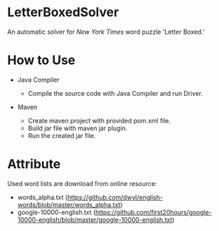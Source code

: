 # LetterBoxedSolver
An automatic solver for *New York Times* word puzzle 'Letter Boxed.'

# How to Use
- Java Compiler
  - Compile the source code with Java Compiler and run Driver.
  
- Maven
  - Create maven project with provided pom.xml file.
  - Build jar file with maven jar plugin.
  - Run the created jar file.
    
# Attribute
Used word lists are download from online resource:
- words_alpha.txt
  (https://github.com/dwyl/english-words/blob/master/words_alpha.txt)
- google-10000-english.txt (https://github.com/first20hours/google-10000-english/blob/master/google-10000-english.txt)